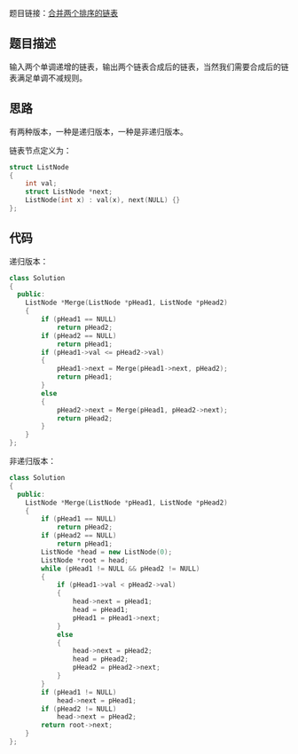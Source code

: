 题目链接：[合并两个排序的链表](https://www.nowcoder.com/practice/d8b6b4358f774294a89de2a6ac4d9337?tpId=13&tqId=11169&tPage=1&rp=1&ru=/ta/coding-interviews&qru=/ta/coding-interviews/question-ranking)

## 题目描述

输入两个单调递增的链表，输出两个链表合成后的链表，当然我们需要合成后的链表满足单调不减规则。

## 思路

有两种版本，一种是递归版本，一种是非递归版本。

链表节点定义为：

```cpp
struct ListNode
{
    int val;
    struct ListNode *next;
    ListNode(int x) : val(x), next(NULL) {}
};
```



## 代码

递归版本：

```cpp
class Solution
{
  public:
    ListNode *Merge(ListNode *pHead1, ListNode *pHead2)
    {
        if (pHead1 == NULL)
            return pHead2;
        if (pHead2 == NULL)
            return pHead1;
        if (pHead1->val <= pHead2->val)
        {
            pHead1->next = Merge(pHead1->next, pHead2);
            return pHead1;
        }
        else
        {
            pHead2->next = Merge(pHead1, pHead2->next);
            return pHead2;
        }
    }
};
```

非递归版本：

```cpp
class Solution
{
  public:
    ListNode *Merge(ListNode *pHead1, ListNode *pHead2)
    {
        if (pHead1 == NULL)
            return pHead2;
        if (pHead2 == NULL)
            return pHead1;
        ListNode *head = new ListNode(0);
        ListNode *root = head;
        while (pHead1 != NULL && pHead2 != NULL)
        {
            if (pHead1->val < pHead2->val)
            {
                head->next = pHead1;
                head = pHead1;
                pHead1 = pHead1->next;
            }
            else
            {
                head->next = pHead2;
                head = pHead2;
                pHead2 = pHead2->next;
            }
        }
        if (pHead1 != NULL)
            head->next = pHead1;
        if (pHead2 != NULL)
            head->next = pHead2;
        return root->next;
    }
};
```

